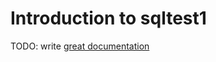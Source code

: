 # Introduction to sqltest1

TODO: write [great documentation](http://jacobian.org/writing/great-documentation/what-to-write/)
